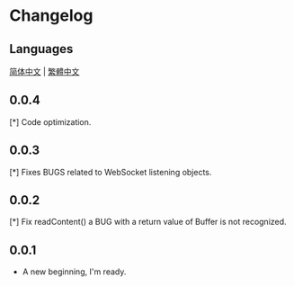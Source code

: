 # Changelog

## Languages

[简体中文](./CHANGELOG.zh-CN.md) | [繁體中文](./CHANGELOG.zh-TW.md)

## 0.0.4

[\*] Code optimization.

## 0.0.3

[\*] Fixes BUGS related to WebSocket listening objects.

## 0.0.2

[\*] Fix readContent() a BUG with a return value of Buffer is not recognized.

## 0.0.1

- A new beginning, I'm ready.